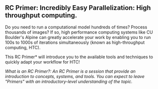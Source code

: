 ## RC Primer: Incredibly Easy Parallelization: High throughput computing.

Do you need to run a computational model hundreds of times? Process thousands of images? If so, high performance computing systems like CU Boulder's Alpine can greatly accelerate your work by enabling you to run 100s to 1000s of iterations simultaneously (known as high-throughput computing, HTC).

This RC Primer* will introduce you to the available tools and techniques to quickly adapt your workflow for HTC!

_What is an RC Primer?: An RC Primer is a session that provide an introduction to concepts, systems, and tools. You can expect to leave "Primers" with an introductory-level understanding of the topic._

